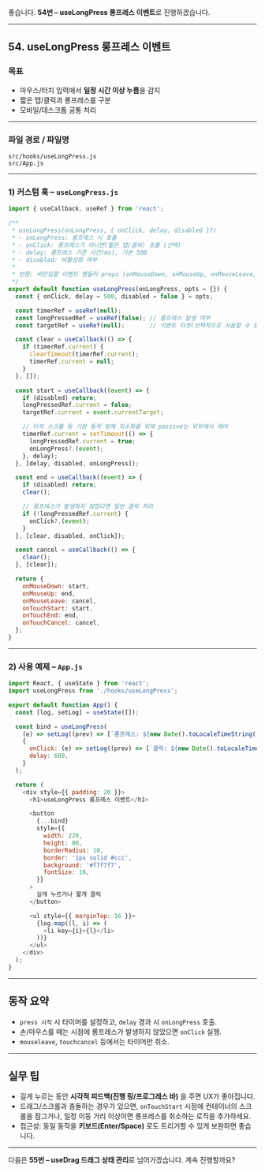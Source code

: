 좋습니다. **54번 – useLongPress 롱프레스 이벤트**로 진행하겠습니다.

---

## 54. useLongPress 롱프레스 이벤트

### 목표

* 마우스/터치 입력에서 **일정 시간 이상 누름**을 감지
* 짧은 탭/클릭과 롱프레스를 구분
* 모바일/데스크톱 공통 처리

---

### 파일 경로 / 파일명

```
src/hooks/useLongPress.js
src/App.js
```

---

### 1) 커스텀 훅 – `useLongPress.js`

```javascript
import { useCallback, useRef } from 'react';

/**
 * useLongPress(onLongPress, { onClick, delay, disabled }?)
 * - onLongPress: 롱프레스 시 호출
 * - onClick: 롱프레스가 아니면(짧은 탭/클릭) 호출 (선택)
 * - delay: 롱프레스 기준 시간(ms), 기본 500
 * - disabled: 비활성화 여부
 *
 * 반환: 바인딩할 이벤트 핸들러 props (onMouseDown, onMouseUp, onMouseLeave, onTouchStart, onTouchEnd, onTouchCancel)
 */
export default function useLongPress(onLongPress, opts = {}) {
  const { onClick, delay = 500, disabled = false } = opts;

  const timerRef = useRef(null);
  const longPressedRef = useRef(false); // 롱프레스 발생 여부
  const targetRef = useRef(null);       // 이벤트 타겟(선택적으로 사용할 수 있음)

  const clear = useCallback(() => {
    if (timerRef.current) {
      clearTimeout(timerRef.current);
      timerRef.current = null;
    }
  }, []);

  const start = useCallback((event) => {
    if (disabled) return;
    longPressedRef.current = false;
    targetRef.current = event.currentTarget;

    // 터치 스크롤 등 기본 동작 방해 최소화를 위해 passive는 외부에서 제어
    timerRef.current = setTimeout(() => {
      longPressedRef.current = true;
      onLongPress?.(event);
    }, delay);
  }, [delay, disabled, onLongPress]);

  const end = useCallback((event) => {
    if (disabled) return;
    clear();

    // 롱프레스가 발생하지 않았다면 일반 클릭 처리
    if (!longPressedRef.current) {
      onClick?.(event);
    }
  }, [clear, disabled, onClick]);

  const cancel = useCallback(() => {
    clear();
  }, [clear]);

  return {
    onMouseDown: start,
    onMouseUp: end,
    onMouseLeave: cancel,
    onTouchStart: start,
    onTouchEnd: end,
    onTouchCancel: cancel,
  };
}
```

---

### 2) 사용 예제 – `App.js`

```javascript
import React, { useState } from 'react';
import useLongPress from './hooks/useLongPress';

export default function App() {
  const [log, setLog] = useState([]);

  const bind = useLongPress(
    (e) => setLog((prev) => [`롱프레스: ${new Date().toLocaleTimeString()}`, ...prev]),
    {
      onClick: (e) => setLog((prev) => [`클릭: ${new Date().toLocaleTimeString()}`, ...prev]),
      delay: 600,
    }
  );

  return (
    <div style={{ padding: 20 }}>
      <h1>useLongPress 롱프레스 이벤트</h1>

      <button
        {...bind}
        style={{
          width: 220,
          height: 80,
          borderRadius: 10,
          border: '1px solid #ccc',
          background: '#f7f7f7',
          fontSize: 16,
        }}
      >
        길게 누르거나 짧게 클릭
      </button>

      <ul style={{ marginTop: 16 }}>
        {log.map((l, i) => (
          <li key={i}>{l}</li>
        ))}
      </ul>
    </div>
  );
}
```

---

## 동작 요약

* `press 시작` 시 타이머를 설정하고, `delay` 경과 시 `onLongPress` 호출.
* 손/마우스를 떼는 시점에 롱프레스가 발생하지 않았으면 `onClick` 실행.
* `mouseleave`, `touchcancel` 등에서는 타이머만 취소.

---

## 실무 팁

* 길게 누르는 동안 **시각적 피드백(진행 링/프로그레스 바)** 을 주면 UX가 좋아집니다.
* 드래그/스크롤과 충돌하는 경우가 있으면, `onTouchStart` 시점에 컨테이너의 스크롤을 잠그거나, 일정 이동 거리 이상이면 롱프레스를 취소하는 로직을 추가하세요.
* 접근성: 동일 동작을 **키보드(Enter/Space)** 로도 트리거할 수 있게 보완하면 좋습니다.

---

다음은 **55번 – useDrag 드래그 상태 관리**로 넘어가겠습니다. 계속 진행할까요?
